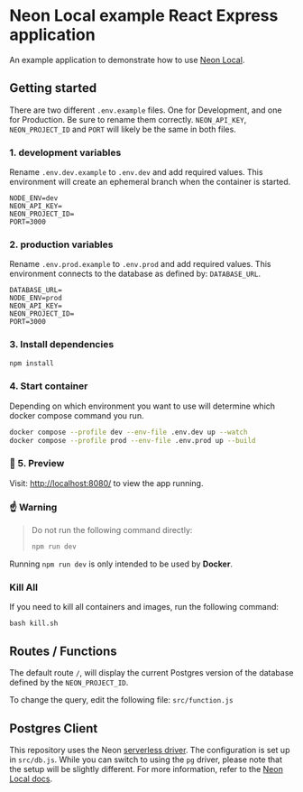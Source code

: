 # Neon Local example React Express application

An example application to demonstrate how to use [Neon Local](https://neon.tech/docs/).

## Getting started

There are two different `.env.example` files. One for Development, and one for Production. Be sure to rename them correctly. `NEON_API_KEY`, `NEON_PROJECT_ID` and `PORT` will likely be the same in both files.

### 1. development variables

Rename `.env.dev.example` to `.env.dev` and add required values. This environment will create an ephemeral branch when the container is started.

```shell
NODE_ENV=dev
NEON_API_KEY=
NEON_PROJECT_ID=
PORT=3000
```

### 2. production variables

Rename `.env.prod.example` to `.env.prod` and add required values. This environment connects to the database as defined by: `DATABASE_URL`.

```shell
DATABASE_URL=
NODE_ENV=prod
NEON_API_KEY=
NEON_PROJECT_ID=
PORT=3000
```

### 3. Install dependencies

```bash
npm install
```

### 4. Start container

Depending on which environment you want to use will determine which docker compose command you run.

```bash
docker compose --profile dev --env-file .env.dev up --watch
docker compose --profile prod --env-file .env.prod up --build
```

### 🚀 5. Preview

Visit: [http://localhost:8080/](http://localhost:8080/) to view the app running.

### ☝️ Warning

> Do not run the following command directly:
>
> ```bash
> npm run dev
> ```

Running `npm run dev` is only intended to be used by **Docker**.

### Kill All

If you need to kill all containers and images, run the following command:

```
bash kill.sh
```

## Routes / Functions

The default route `/`, will display the current Postgres version of the database defined by the `NEON_PROJECT_ID`.

To change the query, edit the following file: `src/function.js`

## Postgres Client

This repository uses the Neon [serverless driver](https://neon.tech/docs/serverless/serverless-driver). The configuration is set up in `src/db.js`. While you can switch to using the `pg` driver, please note that the setup will be slightly different. For more information, refer to the [Neon Local docs](https://neon.tech/docs/).

